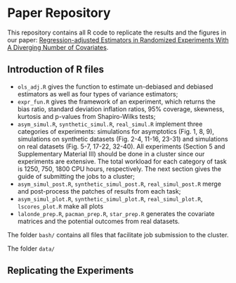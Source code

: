 # Paper Repository

This repository contains all R code to replicate the results and the figures in our paper: [Regression-adjusted Estimators in Randomized Experiments With A Diverging Number of Covariates](https://arxiv.org/abs/). 

## Introduction of R files 

- `ols_adj.R` gives the function to estimate un-debiased and debiased estimators as well as four types of variance estimators;
- `expr_fun.R` gives the framework of an experiment, which returns the bias ratio, standard deviation inflation ratios, 95% coverage, skewness, kurtosis and p-values from Shapiro-Wilks tests;
- `asym_simul.R`, `synthetic_simul.R`, `real_simul.R` implement three categories of experiments: simulations for asymptotics (Fig. 1, 8, 9), simulations on synthetic datasets (Fig. 2-4, 11-16, 23-31) and simulations on real datasets (Fig. 5-7, 17-22, 32-40). All experiments (Section 5 and Supplementary Material III) should be done in a cluster since our experiments are extensive. The total workload for each category of task is 1250, 750, 1800 CPU hours, respectively. The next section gives the guide of submitting the jobs to a cluster;
- `asym_simul_post.R`, `synthetic_simul_post.R`, `real_simul_post.R` merge and post-process the patches of results from each task; 
- `asym_simul_plot.R`, `synthetic_simul_plot.R`, `real_simul_plot.R`, `lscores_plot.R` make all plots
- `lalonde_prep.R`, `pacman_prep.R`, `star_prep.R` generates the covariate matrices and the potential outcomes from real datasets.

The folder `bash/` contains all files that facilitate job submission to the cluster. 

The folder `data/`
## Replicating the Experiments
